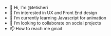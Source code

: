 - 👋 Hi, I’m @tetisheri
- 👀 I’m interested in UX and Front End design
- 🌱 I’m currently learning Javascript for animation
- 💞️ I’m looking to collaborate on social projects
- 📫 How to reach me gmail

<!---
tetisheri12/tetisheri12 is a ✨ special ✨ repository because its `README.md` (this file) appears on your GitHub profile.
You can click the Preview link to take a look at your changes.
--->
